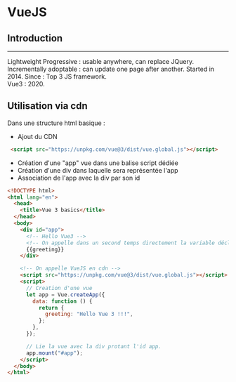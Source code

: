 # VueJS

## Introduction
----
Lightweight
Progressive : usable anywhere, can replace JQuery.  
Incrementally adoptable : can update one page after another.
Started in 2014. Since : Top 3 JS framework.    
Vue3 : 2020.

## Utilisation via cdn
Dans une structure html basique :
- Ajout du CDN
``` html
 <script src="https://unpkg.com/vue@3/dist/vue.global.js"></script>
```
- Création d'une "app" vue dans une balise script dédiée
- Création d'une div dans laquelle sera représentée l'app
- Association de l'app avec la div par son id

```html
<!DOCTYPE html>
<html lang="en">
  <head>
    <title>Vue 3 basics</title>
  </head>
  <body>
    <div id="app">
      <!-- Hello Vue3 -->
      <!-- On appelle dans un second temps directement la variable déclarée dans data. -->
      {{greeting}}
    </div>

    <!-- On appelle VueJS en cdn -->
    <script src="https://unpkg.com/vue@3/dist/vue.global.js"></script>
    <script>
      // Creation d'une vue
      let app = Vue.createApp({
        data: function () {
          return {
            greeting: "Hello Vue 3 !!!",
          };
        },
      });

      // Lie la vue avec la div protant l'id app.
      app.mount("#app");
    </script>
  </body>
</html>
```
